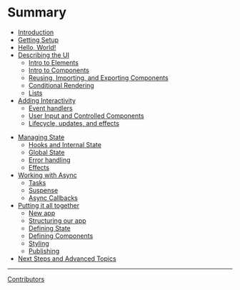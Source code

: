 # Summary

- [Introduction](README.md)
- [Getting Setup](setup.md)
- [Hello, World!](hello_world.md)
- [Describing the UI](concepts/00-index.md)
  - [Intro to Elements](concepts/vnodes.md)
  - [Intro to Components](concepts/components.md)
  - [Reusing, Importing, and Exporting Components](concepts/exporting_components.md)
  - [Conditional Rendering](concepts/conditional_rendering.md)
  - [Lists](concepts/lists.md)
- [Adding Interactivity](concepts/interactivity.md)
  - [Event handlers](concepts/event_handlers.md)
  - [User Input and Controlled Components](concepts/errorhandling.md)
  - [Lifecycle, updates, and effects](concepts/lifecycles.md)

<!-- Responding to Events
State: A Component's Memory
Render and Commit
State as a Snapshot
Queueing a Series of State Updates
Updating Objects in State
Updating Arrays in State -->

<!-- Reacting to Input with State
Choosing the State Structure
Sharing State Between Components
Preserving and Resetting State
Extracting State Logic into a Reducer
Passing Data Deeply with Context
Scaling Up with Reducer and Context -->
- [Managing State](concepts/managing_state.md)
  - [Hooks and Internal State](concepts/hooks.md)
  - [Global State](concepts/sharedstate.md)
  - [Error handling](concepts/errorhandling.md)
  - [Effects](concepts/effects.md)
- [Working with Async](concepts/async.md)
  - [Tasks](concepts/asynctasks.md)
  - [Suspense](concepts/suspense.md)
  - [Async Callbacks](concepts/asynccallbacks.md)
- [Putting it all together](tutorial/index.md)
  - [New app](tutorial/new_app.md)
  - [Structuring our app](tutorial/structure.md)
  - [Defining State](tutorial/state.md)
  - [Defining Components](tutorial/components.md)
  - [Styling](tutorial/styling.md)
  - [Publishing](tutorial/publishing.md)
- [Next Steps and Advanced Topics](final/index.md)
<!-- - [Topics in Depth](depth/topics.md)
  - [RSX](depth/rsx.md)
  - [Components](depth/components.md)
  - [Props](depth/props.md)
  - [Memoization](depth/memoization.md)
  - [Performance](depth/performance.md)
  - [Testing](depth/testing.md)
- [Advanced Guides](tutorial/advanced_guides.md)
  - [Memoization](concepts/memoization.md)
  - [RSX in Depth](concepts/rsx_in_depth.md)
  - [Building Elements with NodeFactory](concepts/rsx.md)
  - [Custom Elements](concepts/custom_elements.md)
  - [Custom Renderer](concepts/custom_renderer.md)
  - [Server-side components](concepts/server_side_components.md)
  - [Bundling and Distributing](concepts/bundline.md)
- [Web]()
  - [Getting Started]()
  - [Down-casting Nodes]()
  - [Wrapping Web APIs]()
- [SSR]()
  - [Wrapping Web APIs]()
- [Desktop]()
  - [Wrapping Web APIs]()
- [Mobile]()
  - [Wrapping Web APIs]()
- [Reference Guide]()
  - [Anti-patterns]()
  - [Children]()
  - [Conditional Rendering]()
  - [Controlled Inputs]()
  - [Custom Elements]()
  - [Empty Components]()
  - [Error Handling]()
  - [Fragments]()
  - [Global CSS]()
  - [Inline Styles]()
  - [Iterators]()
  - [Listeners]()
  - [Memoization]()
  - [Node Refs]()
  - [Spread Pattern]()
  - [State Management]()
  - [Suspense]()
  - [task]()
  - [Testing]() -->

-----------

[Contributors](misc/contributors.md)
